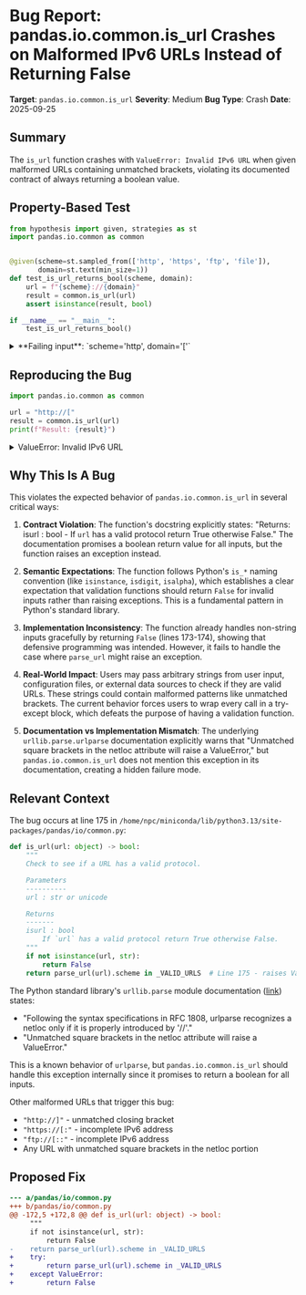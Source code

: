 # Bug Report: pandas.io.common.is_url Crashes on Malformed IPv6 URLs Instead of Returning False

**Target**: `pandas.io.common.is_url`
**Severity**: Medium
**Bug Type**: Crash
**Date**: 2025-09-25

## Summary

The `is_url` function crashes with `ValueError: Invalid IPv6 URL` when given malformed URLs containing unmatched brackets, violating its documented contract of always returning a boolean value.

## Property-Based Test

```python
from hypothesis import given, strategies as st
import pandas.io.common as common


@given(scheme=st.sampled_from(['http', 'https', 'ftp', 'file']),
       domain=st.text(min_size=1))
def test_is_url_returns_bool(scheme, domain):
    url = f"{scheme}://{domain}"
    result = common.is_url(url)
    assert isinstance(result, bool)

if __name__ == "__main__":
    test_is_url_returns_bool()
```

<details>

<summary>
**Failing input**: `scheme='http', domain='['`
</summary>
```
Traceback (most recent call last):
  File "/home/npc/pbt/agentic-pbt/worker_/8/hypo.py", line 13, in <module>
    test_is_url_returns_bool()
    ~~~~~~~~~~~~~~~~~~~~~~~~^^
  File "/home/npc/pbt/agentic-pbt/worker_/8/hypo.py", line 6, in test_is_url_returns_bool
    domain=st.text(min_size=1))
            ^^^
  File "/home/npc/miniconda/lib/python3.13/site-packages/hypothesis/core.py", line 2124, in wrapped_test
    raise the_error_hypothesis_found
  File "/home/npc/pbt/agentic-pbt/worker_/8/hypo.py", line 9, in test_is_url_returns_bool
    result = common.is_url(url)
  File "/home/npc/miniconda/lib/python3.13/site-packages/pandas/io/common.py", line 175, in is_url
    return parse_url(url).scheme in _VALID_URLS
           ~~~~~~~~~^^^^^
  File "/home/npc/miniconda/lib/python3.13/urllib/parse.py", line 395, in urlparse
    splitresult = urlsplit(url, scheme, allow_fragments)
  File "/home/npc/miniconda/lib/python3.13/urllib/parse.py", line 514, in urlsplit
    raise ValueError("Invalid IPv6 URL")
ValueError: Invalid IPv6 URL
Falsifying example: test_is_url_returns_bool(
    scheme='http',  # or any other generated value
    domain='[',
)
Explanation:
    These lines were always and only run by failing examples:
        /home/npc/miniconda/lib/python3.13/urllib/parse.py:514
```
</details>

## Reproducing the Bug

```python
import pandas.io.common as common

url = "http://["
result = common.is_url(url)
print(f"Result: {result}")
```

<details>

<summary>
ValueError: Invalid IPv6 URL
</summary>
```
Traceback (most recent call last):
  File "/home/npc/pbt/agentic-pbt/worker_/8/repo.py", line 4, in <module>
    result = common.is_url(url)
  File "/home/npc/miniconda/lib/python3.13/site-packages/pandas/io/common.py", line 175, in is_url
    return parse_url(url).scheme in _VALID_URLS
           ~~~~~~~~~^^^^^
  File "/home/npc/miniconda/lib/python3.13/urllib/parse.py", line 395, in urlparse
    splitresult = urlsplit(url, scheme, allow_fragments)
  File "/home/npc/miniconda/lib/python3.13/urllib/parse.py", line 514, in urlsplit
    raise ValueError("Invalid IPv6 URL")
ValueError: Invalid IPv6 URL
```
</details>

## Why This Is A Bug

This violates the expected behavior of `pandas.io.common.is_url` in several critical ways:

1. **Contract Violation**: The function's docstring explicitly states: "Returns: isurl : bool - If `url` has a valid protocol return True otherwise False." The documentation promises a boolean return value for all inputs, but the function raises an exception instead.

2. **Semantic Expectations**: The function follows Python's `is_*` naming convention (like `isinstance`, `isdigit`, `isalpha`), which establishes a clear expectation that validation functions should return `False` for invalid inputs rather than raising exceptions. This is a fundamental pattern in Python's standard library.

3. **Implementation Inconsistency**: The function already handles non-string inputs gracefully by returning `False` (lines 173-174), showing that defensive programming was intended. However, it fails to handle the case where `parse_url` might raise an exception.

4. **Real-World Impact**: Users may pass arbitrary strings from user input, configuration files, or external data sources to check if they are valid URLs. These strings could contain malformed patterns like unmatched brackets. The current behavior forces users to wrap every call in a try-except block, which defeats the purpose of having a validation function.

5. **Documentation vs Implementation Mismatch**: The underlying `urllib.parse.urlparse` documentation explicitly warns that "Unmatched square brackets in the netloc attribute will raise a ValueError," but `pandas.io.common.is_url` does not mention this exception in its documentation, creating a hidden failure mode.

## Relevant Context

The bug occurs at line 175 in `/home/npc/miniconda/lib/python3.13/site-packages/pandas/io/common.py`:

```python
def is_url(url: object) -> bool:
    """
    Check to see if a URL has a valid protocol.

    Parameters
    ----------
    url : str or unicode

    Returns
    -------
    isurl : bool
        If `url` has a valid protocol return True otherwise False.
    """
    if not isinstance(url, str):
        return False
    return parse_url(url).scheme in _VALID_URLS  # Line 175 - raises ValueError
```

The Python standard library's `urllib.parse` module documentation ([link](https://docs.python.org/3/library/urllib.parse.html)) states:
- "Following the syntax specifications in RFC 1808, urlparse recognizes a netloc only if it is properly introduced by '//'."
- "Unmatched square brackets in the netloc attribute will raise a ValueError."

This is a known behavior of `urlparse`, but `pandas.io.common.is_url` should handle this exception internally since it promises to return a boolean for all inputs.

Other malformed URLs that trigger this bug:
- `"http://]"` - unmatched closing bracket
- `"https://[:"` - incomplete IPv6 address
- `"ftp://[::"` - incomplete IPv6 address
- Any URL with unmatched square brackets in the netloc portion

## Proposed Fix

```diff
--- a/pandas/io/common.py
+++ b/pandas/io/common.py
@@ -172,5 +172,8 @@ def is_url(url: object) -> bool:
     """
     if not isinstance(url, str):
         return False
-    return parse_url(url).scheme in _VALID_URLS
+    try:
+        return parse_url(url).scheme in _VALID_URLS
+    except ValueError:
+        return False
```